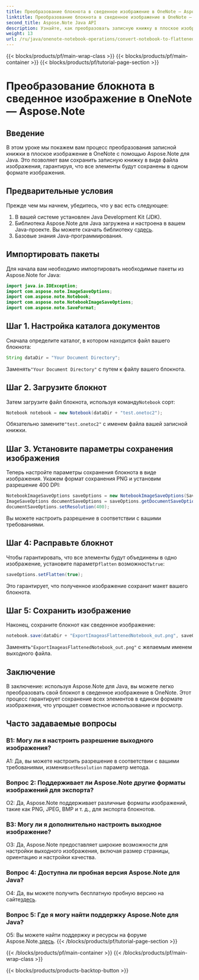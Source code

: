 ```yaml
---
title: Преобразование блокнота в сведенное изображение в OneNote — Aspose.Note
linktitle: Преобразование блокнота в сведенное изображение в OneNote — Aspose.Note
second_title: Aspose.Note Java API
description: Узнайте, как преобразовать записную книжку в плоское изображение в OneNote с помощью Aspose.Note для Java. Сохраняйте все элементы в одном файле изображения без особых усилий.
weight: 13
url: /ru/java/onenote-notebook-operations/convert-notebook-to-flattened-image/
---
```


{{< blocks/products/pf/main-wrap-class >}}
{{< blocks/products/pf/main-container >}}
{{< blocks/products/pf/tutorial-page-section >}}

# Преобразование блокнота в сведенное изображение в OneNote — Aspose.Note

## Введение

В этом уроке мы покажем вам процесс преобразования записной книжки в плоское изображение в OneNote с помощью Aspose.Note для Java. Это позволяет вам сохранить записную книжку в виде файла изображения, гарантируя, что все элементы будут сохранены в одном формате изображения.

## Предварительные условия

Прежде чем мы начнем, убедитесь, что у вас есть следующее:

1. В вашей системе установлен Java Development Kit (JDK).
2.  Библиотека Aspose.Note для Java загружена и настроена в вашем Java-проекте. Вы можете скачать библиотеку с[здесь](https://releases.aspose.com/note/java/).
3. Базовые знания Java-программирования.

## Импортировать пакеты

Для начала вам необходимо импортировать необходимые пакеты из Aspose.Note for Java:

```java
import java.io.IOException;
import com.aspose.note.ImageSaveOptions;
import com.aspose.note.Notebook;
import com.aspose.note.NotebookImageSaveOptions;
import com.aspose.note.SaveFormat;
```

## Шаг 1. Настройка каталога документов

Сначала определите каталог, в котором находится файл вашего блокнота:

```java
String dataDir = "Your Document Directory";
```

 Заменять`"Your Document Directory"` с путем к файлу вашего блокнота.

## Шаг 2. Загрузите блокнот

 Затем загрузите файл блокнота, используя команду`Notebook` сорт:

```java
Notebook notebook = new Notebook(dataDir + "test.onetoc2");
```

 Обязательно замените`"test.onetoc2"` с именем файла вашей записной книжки.

## Шаг 3. Установите параметры сохранения изображения

Теперь настройте параметры сохранения блокнота в виде изображения. Укажем формат сохранения PNG и установим разрешение 400 DPI:

```java
NotebookImageSaveOptions saveOptions = new NotebookImageSaveOptions(SaveFormat.Png);
ImageSaveOptions documentSaveOptions = saveOptions.getDocumentSaveOptions();
documentSaveOptions.setResolution(400);
```

Вы можете настроить разрешение в соответствии с вашими требованиями.

## Шаг 4: Расправьте блокнот

Чтобы гарантировать, что все элементы будут объединены в одно изображение, установите параметр`flatten` возможность`true`:

```java
saveOptions.setFlatten(true);
```

Это гарантирует, что полученное изображение сохранит макет вашего блокнота.

## Шаг 5: Сохранить изображение

Наконец, сохраните блокнот как сведенное изображение:

```java
notebook.save(dataDir + "ExportImageasFlattenedNotebook_out.png", saveOptions);
```

 Заменять`"ExportImageasFlattenedNotebook_out.png"` с желаемым именем выходного файла.

## Заключение

В заключение: используя Aspose.Note для Java, вы можете легко преобразовать свой блокнот в сведенное изображение в OneNote. Этот процесс гарантирует сохранение всех элементов в едином формате изображения, что упрощает совместное использование и просмотр.

## Часто задаваемые вопросы

### В1: Могу ли я настроить разрешение выходного изображения?

 A1: Да, вы можете настроить разрешение в соответствии с вашими требованиями, изменив`setResolution` параметр метода.

### Вопрос 2: Поддерживает ли Aspose.Note другие форматы изображений для экспорта?

О2: Да, Aspose.Note поддерживает различные форматы изображений, такие как PNG, JPEG, BMP и т. д., для экспорта блокнотов.

### В3: Могу ли я дополнительно настроить выходное изображение?

О3: Да, Aspose.Note предоставляет широкие возможности для настройки выходного изображения, включая размер страницы, ориентацию и настройки качества.

### Вопрос 4: Доступна ли пробная версия Aspose.Note для Java?

 О4: Да, вы можете получить бесплатную пробную версию на сайте[здесь](https://releases.aspose.com/).

### Вопрос 5: Где я могу найти поддержку Aspose.Note для Java?

 О5: Вы можете найти поддержку и ресурсы на форуме Aspose.Note.[здесь](https://forum.aspose.com/c/note/28).
{{< /blocks/products/pf/tutorial-page-section >}}

{{< /blocks/products/pf/main-container >}}
{{< /blocks/products/pf/main-wrap-class >}}

{{< blocks/products/products-backtop-button >}}
